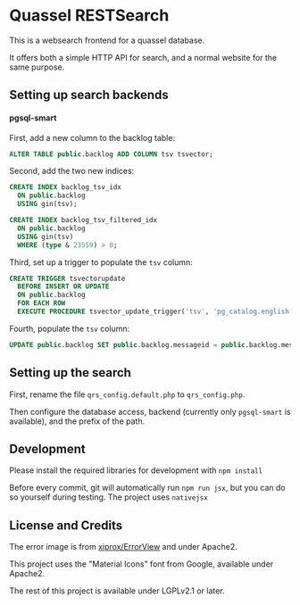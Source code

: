 # Quassel RESTSearch

This is a websearch frontend for a quassel database.

It offers both a simple HTTP API for search, and a normal website for the same purpose.

Setting up search backends
--------------------------

#### pgsql-smart

First, add a new column to the backlog table:

```sql
ALTER TABLE public.backlog ADD COLUMN tsv tsvector;
```

Second, add the two new indices:

```sql
CREATE INDEX backlog_tsv_idx
  ON public.backlog
  USING gin(tsv);
```

```sql
CREATE INDEX backlog_tsv_filtered_idx
  ON public.backlog
  USING gin(tsv)
  WHERE (type & 23559) > 0;
```

Third, set up a trigger to populate the `tsv` column:

```sql
CREATE TRIGGER tsvectorupdate
  BEFORE INSERT OR UPDATE
  ON public.backlog
  FOR EACH ROW
  EXECUTE PROCEDURE tsvector_update_trigger('tsv', 'pg_catalog.english', 'message');
```

Fourth, populate the `tsv` column:
```sql
UPDATE public.backlog SET public.backlog.messageid = public.backlog.messageid;
```

Setting up the search
---------------------

First, rename the file `qrs_config.default.php` to `qrs_config.php`.

Then configure the database access, backend (currently only `pgsql-smart` is available), and the prefix of the path.

Development
-----------

Please install the required libraries for development with `npm install`

Before every commit, git will automatically run `npm run jsx`, but you can do so yourself during testing.
The project uses `nativejsx`

License and Credits
-------------------

The error image is from [xiprox/ErrorView](https://github.com/xiprox/ErrorView) and under Apache2.

This project uses the "Material Icons" font from Google, available under Apache2.

The rest of this project is available under LGPLv2.1 or later.
